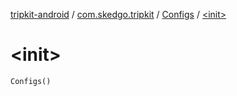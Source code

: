 [tripkit-android](../../index.md) / [com.skedgo.tripkit](../index.md) / [Configs](index.md) / [&lt;init&gt;](./-init-.md)

# &lt;init&gt;

`Configs()`